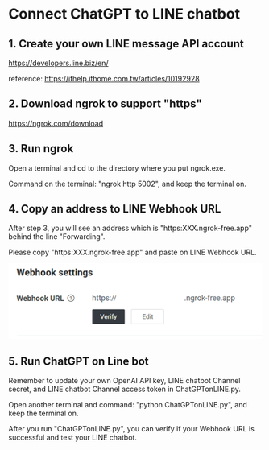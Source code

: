 # Connect ChatGPT to LINE chatbot

## 1. Create your own LINE message API account
https://developers.line.biz/en/

reference: https://ithelp.ithome.com.tw/articles/10192928

## 2. Download ngrok to support "https"
https://ngrok.com/download

## 3. Run ngrok 
Open a terminal and cd to the directory where you put ngrok.exe. 

Command on the terminal: "ngrok http 5002", and keep the terminal on.

## 4. Copy an address to LINE Webhook URL 
After step 3, you will see an address which is "https:XXX.ngrok-free.app" behind the line  "Forwarding".

Please copy "https:XXX.ngrok-free.app" and paste on LINE Webhook URL. 

![plot](https://github.com/Evan102/Natural-Language-Processing-and-Its-Applications/blob/main/Connect%20ChatGPT%20on%20Line/Line%20Developers%20-%20Webhook%20URL.png)

## 5. Run ChatGPT on Line bot
Remember to update your own OpenAI API key, LINE chatbot Channel secret, and LINE chatbot Channel access token in ChatGPTonLINE.py.

Open another terminal and command: "python ChatGPTonLINE.py", and keep the terminal on.

After you run "ChatGPTonLINE.py", you can verify if your Webhook URL is successful and test your LINE chatbot.

